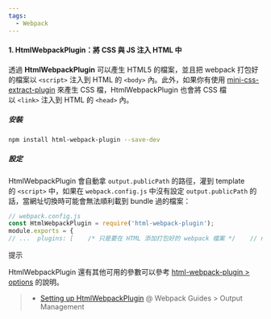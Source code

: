 ```yaml
---
tags:
  - Webpack
---
```

#### 1. HtmlWebpackPlugin：將 CSS 與 JS 注入 HTML 中

透過 **HtmlWebpackPlugin** 可以產生 HTML5 的檔案，並且把 webpack 打包好的檔案以 `<script>` 注入到 HTML 的 `<body>` 內。此外，如果你有使用 [mini-css-extract-plugin](https://github.com/webpack-contrib/mini-css-extract-plugin) 來產生 CSS 檔，HtmlWebpackPlugin 也會將 CSS 檔以 `<link>` 注入到 HTML 的 `<head>` 內。

##### 安裝

```bash
npm install html-webpack-plugin --save-dev
```

##### 設定

HtmlWebpackPlugin 會自動拿 `output.publicPath` 的路徑，灌到 template 的 `<script>` 中，如果在 `webpack.config.js` 中沒有設定 `output.publicPath` 的話，當網址切換時可能會無法順利載到 bundle 過的檔案：

```js
// webpack.config.js
const HtmlWebpackPlugin = require('html-webpack-plugin');
module.exports = {  
// ...  plugins: [    /* 只是要在 HTML 添加打包好的 webpack 檔案 */    // new HtmlWebpackPlugin(),    /* 或者也可以定義要使用的樣版，或其他更多參數 */    new HtmlWebpackPlugin({      title: 'Webpack 6 - Output Management with HtmlWebpackPlugin',      template: './index.html', // 以 index.html 這支檔案當作模版注入 html    }),  ],};

```

提示

HtmlWebpackPlugin 還有其他可用的參數可以參考 [html-webpack-plugin > options](https://github.com/jantimon/html-webpack-plugin#options) 的說明。

> - [Setting up HtmlWebpackPlugin](https://webpack.js.org/guides/output-management/#setting-up-htmlwebpackplugin) @ Webpack Guides > Output Management